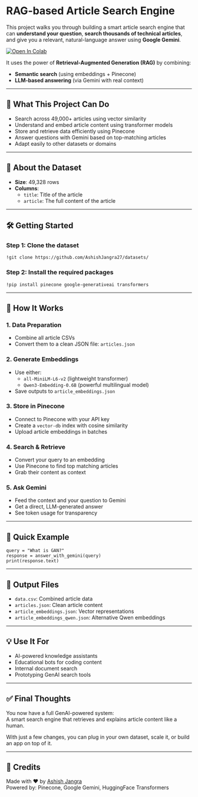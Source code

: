 # RAG-based Article Search Engine

This project walks you through building a smart article search engine that can **understand your question**, **search thousands of technical articles**, and give you a relevant, natural-language answer using **Google Gemini**.

[![Open In Colab](https://colab.research.google.com/assets/colab-badge.svg)](https://colab.research.google.com/drive/1p1nZFV0NI9rSIkmD_p3lDFeNvf_tFtYo?usp=sharing)


It uses the power of **Retrieval-Augmented Generation (RAG)** by combining:
- **Semantic search** (using embeddings + Pinecone)
- **LLM-based answering** (via Gemini with real context)

---

## 📌 What This Project Can Do

- Search across 49,000+ articles using vector similarity  
- Understand and embed article content using transformer models  
- Store and retrieve data efficiently using Pinecone  
- Answer questions with Gemini based on top-matching articles  
- Adapt easily to other datasets or domains  

---

## 📁 About the Dataset

- **Size**: 49,328 rows  
- **Columns**:
  - `title`: Title of the article  
  - `article`: The full content of the article  

---

## 🛠️ Getting Started

### Step 1: Clone the dataset
```
!git clone https://github.com/AshishJangra27/datasets/
```

### Step 2: Install the required packages
```
!pip install pinecone google-generativeai transformers
```

---

## 🚀 How It Works

### 1. Data Preparation
- Combine all article CSVs  
- Convert them to a clean JSON file: `articles.json`  

### 2. Generate Embeddings
- Use either:
  - `all-MiniLM-L6-v2` (lightweight transformer)
  - `Qwen3-Embedding-0.6B` (powerful multilingual model)
- Save outputs to `article_embeddings.json`

### 3. Store in Pinecone
- Connect to Pinecone with your API key  
- Create a `vector-db` index with cosine similarity  
- Upload article embeddings in batches  

### 4. Search & Retrieve
- Convert your query to an embedding  
- Use Pinecone to find top matching articles  
- Grab their content as context  

### 5. Ask Gemini
- Feed the context and your question to Gemini  
- Get a direct, LLM-generated answer  
- See token usage for transparency  

---

## 💬 Quick Example

```
query = "What is GAN?"
response = answer_with_gemini(query)
print(response.text)
```

---

## 📂 Output Files

- `data.csv`: Combined article data  
- `articles.json`: Clean article content  
- `article_embeddings.json`: Vector representations  
- `article_embeddings_qwen.json`: Alternative Qwen embeddings  

---

## 💡 Use It For

- AI-powered knowledge assistants  
- Educational bots for coding content  
- Internal document search  
- Prototyping GenAI search tools  

---

## ✅ Final Thoughts

You now have a full GenAI-powered system:  
A smart search engine that retrieves and explains article content like a human.

With just a few changes, you can plug in your own dataset, scale it, or build an app on top of it.

---

## 👤 Credits

Made with ❤️ by [Ashish Jangra](https://github.com/AshishJangra27)  
Powered by: Pinecone, Google Gemini, HuggingFace Transformers
